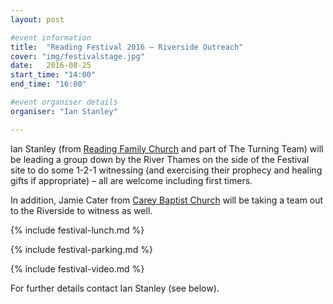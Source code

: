 ```yaml
---
layout: post

#event information
title:  "Reading Festival 2016 – Riverside Outreach"
cover: "img/festivalstage.jpg"
date:   2016-08-25
start_time: "14:00"
end_time: "16:00"

#event organiser details
organiser: "Ian Stanley"

---
```


Ian Stanley (from [Reading Family Church](http://www.readingfamilychurch.org.uk) and part of The Turning Team) will be leading a group down by the River Thames on the side of the Festival site to do some 1-2-1 witnessing (and exercising their prophecy and healing gifts if appropriate) – all are welcome including first timers.

In addition, Jamie Cater from [Carey Baptist Church](http://www.careybaptistchurch.org.uk) will be taking a team out to the Riverside to witness as well.

{% include festival-lunch.md %}

{% include festival-parking.md %}

{% include festival-video.md %}

For further details contact Ian Stanley (see below).

